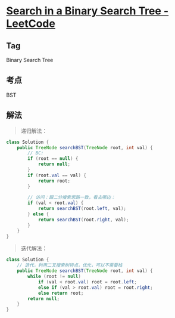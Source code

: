 # [Search in a Binary Search Tree - LeetCode](https://leetcode.com/problems/search-in-a-binary-search-tree/description/)
## Tag
Binary Search Tree

## 考点  
BST

## 解法  
> 递归解法：
```java
class Solution {
    public TreeNode searchBST(TreeNode root, int val) {
        // BC:
        if (root == null) {
            return null;
        }
        if (root.val == val) {
            return root;
        }
        
        // 访问：跟二分搜索思路一致，看去哪边：
        if (val < root.val) {
            return searchBST(root.left, val);
        } else {
            return searchBST(root.right, val);
        }
    }
}
```
> 迭代解法：
```java
class Solution {
    // 迭代，利用二叉搜索树特点，优化，可以不需要栈
    public TreeNode searchBST(TreeNode root, int val) {
        while (root != null)
            if (val < root.val) root = root.left;
            else if (val > root.val) root = root.right;
            else return root;
        return null;
    }
}
```
